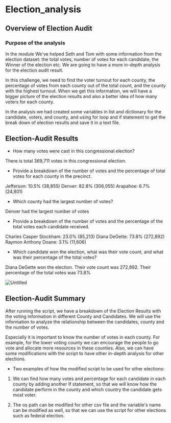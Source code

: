# Election_analysis

## Overview of Election Audit
### Purpose of the analysis

In the module We've helped Seth and Tom with some information from the election dataset: the total votes, number of votes for each candidate, the Winner of the election etc. We are going to have a more in-depth analysis for the election audit result.

In this challenge, we need to find the voter turnout for each county, the percentage of votes from each county out of the total count, and the county with the highest turnout. When we get this information, we will have a bigger picture of the election results and also a better idea of how many voters for each county.

In the analysis we had created some variables in list and dictionary for the candidate, voters, and county, and using for loop and if statement to get the break down of election results and save it in a text file.


## Election-Audit Results

- How many votes were cast in this congressional election?

There is total 369,711 votes in this congressional election.

- Provide a breakdown of the number of votes and the percentage of total votes for each county in the precinct.

Jefferson: 10.5% (38,855)
Denver: 82.8% (306,055)
Arapahoe: 6.7% (24,801)

- Which county had the largest number of votes?

Denver had the largest number of votes

- Provide a breakdown of the number of votes and the percentage of the total votes each candidate received.

Charles Casper Stockham: 23.0% (85,213)
Diana DeGette: 73.8% (272,892)
Raymon Anthony Doane: 3.1% (11,606)

- Which candidate won the election, what was their vote count, and what was their percentage of the total votes?

Diana DeGette won the election. Their vote count was 272,892. Their percentage of the total votes was 73.8%

![Untitled](https://user-images.githubusercontent.com/100378319/159548680-0d5ff934-3585-422e-ac2f-407a312c3174.png)


## Election-Audit Summary

After running the script, we have a breakdown of the Election Results with the voting information in different County and Candidates. We will use the information to analyze the relationship between the candidates, county and the number of votes.

Especially it is important to know the number of votes in each county. For example, for the lower voting county we can encourage the people to go vote and allocate more resources in these counties. Also, we can have some modifications with the script to have other in-depth analysis for other elections.

- Two examples of how the modified script to be used for other elections:

1. We can find how many votes and percentage for each candidate in each county by adding another If statement, so that we will know how the candidate perform in the county and which country the candidate gets most voter.

2. The os path can be modified for other csv file and the variable's name can be modified as well, so that we can use the script for other elections such as federal election.


